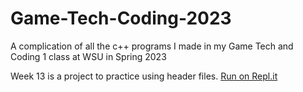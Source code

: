 # Game-Tech-Coding-2023
A complication of all the c++ programs I made in my Game Tech and Coding 1 class at WSU in Spring 2023

Week 13 is a project to practice using header files. [Run on Repl.it](https://replit.com/@PhoenicDomin8or/Week-13?v=1)
